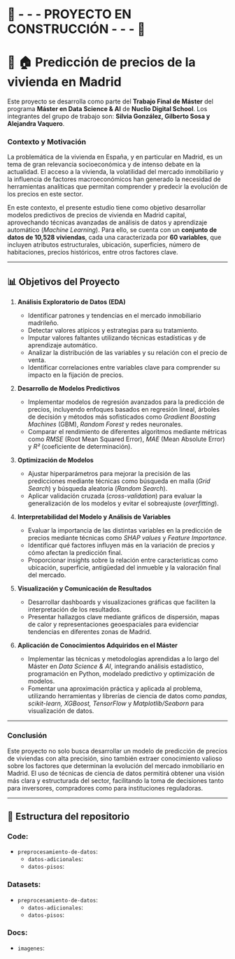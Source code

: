 # 🚧 - - - **PROYECTO EN CONSTRUCCIÓN** - - - 🚧

# 🏢 🏠 **Predicción de precios de la vivienda en Madrid**  

Este proyecto se desarrolla como parte del **Trabajo Final de Máster** del programa **Máster en Data Science & AI** de **Nuclio Digital School**. Los integrantes del grupo de trabajo son: **Silvia González, Gilberto Sosa y Alejandra Vaquero**.  

### **Contexto y Motivación**  

La problemática de la vivienda en España, y en particular en Madrid, es un tema de gran relevancia socioeconómica y de intenso debate en la actualidad. El acceso a la vivienda, la volatilidad del mercado inmobiliario y la influencia de factores macroeconómicos han generado la necesidad de herramientas analíticas que permitan comprender y predecir la evolución de los precios en este sector.  

En este contexto, el presente estudio tiene como objetivo desarrollar modelos predictivos de precios de vivienda en Madrid capital, aprovechando técnicas avanzadas de análisis de datos y aprendizaje automático (*Machine Learning*). Para ello, se cuenta con un **conjunto de datos de 10,528 viviendas**, cada una caracterizada por **60 variables**, que incluyen atributos estructurales, ubicación, superficies, número de habitaciones, precios históricos, entre otros factores clave.  

---  

## 📊 **Objetivos del Proyecto**  

1. **Análisis Exploratorio de Datos (EDA)**  
   - Identificar patrones y tendencias en el mercado inmobiliario madrileño.  
   - Detectar valores atípicos y estrategias para su tratamiento.  
   - Imputar valores faltantes utilizando técnicas estadísticas y de aprendizaje automático.  
   - Analizar la distribución de las variables y su relación con el precio de venta.  
   - Identificar correlaciones entre variables clave para comprender su impacto en la fijación de precios.  

2. **Desarrollo de Modelos Predictivos**  
   - Implementar modelos de regresión avanzados para la predicción de precios, incluyendo enfoques basados en regresión lineal, árboles de decisión y métodos más sofisticados como *Gradient Boosting Machines* (GBM), *Random Forest* y redes neuronales.  
   - Comparar el rendimiento de diferentes algoritmos mediante métricas como *RMSE* (Root Mean Squared Error), *MAE* (Mean Absolute Error) y *R²* (coeficiente de determinación).  

3. **Optimización de Modelos**  
   - Ajustar hiperparámetros para mejorar la precisión de las predicciones mediante técnicas como búsqueda en malla (*Grid Search*) y búsqueda aleatoria (*Random Search*).  
   - Aplicar validación cruzada (*cross-validation*) para evaluar la generalización de los modelos y evitar el sobreajuste (*overfitting*).  

4. **Interpretabilidad del Modelo y Análisis de Variables**  
   - Evaluar la importancia de las distintas variables en la predicción de precios mediante técnicas como *SHAP values* y *Feature Importance*.  
   - Identificar qué factores influyen más en la variación de precios y cómo afectan la predicción final.  
   - Proporcionar insights sobre la relación entre características como ubicación, superficie, antigüedad del inmueble y la valoración final del mercado.  

5. **Visualización y Comunicación de Resultados**  
   - Desarrollar dashboards y visualizaciones gráficas que faciliten la interpretación de los resultados.  
   - Presentar hallazgos clave mediante gráficos de dispersión, mapas de calor y representaciones geoespaciales para evidenciar tendencias en diferentes zonas de Madrid.  

6. **Aplicación de Conocimientos Adquiridos en el Máster**  
   - Implementar las técnicas y metodologías aprendidas a lo largo del Máster en *Data Science & AI*, integrando análisis estadístico, programación en Python, modelado predictivo y optimización de modelos.  
   - Fomentar una aproximación práctica y aplicada al problema, utilizando herramientas y librerías de ciencia de datos como *pandas, scikit-learn, XGBoost, TensorFlow* y *Matplotlib/Seaborn* para visualización de datos.  

---  

### **Conclusión**  

Este proyecto no solo busca desarrollar un modelo de predicción de precios de viviendas con alta precisión, sino también extraer conocimiento valioso sobre los factores que determinan la evolución del mercado inmobiliario en Madrid. El uso de técnicas de ciencia de datos permitirá obtener una visión más clara y estructurada del sector, facilitando la toma de decisiones tanto para inversores, compradores como para instituciones reguladoras.  

---  

## 📂 **Estructura del repositorio**

### Code:
- `preprocesamiento-de-datos`:  
  - `datos-adicionales`: 
  - `datos-pisos`: 

### Datasets:
- `preprocesamiento-de-datos`: 
  - `datos-adicionales`: 
  - `datos-pisos`: 

### Docs:
- `imagenes`: 

